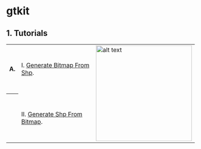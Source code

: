 # gtkit

## 1. Tutorials
<table>
    <tr>
        <th>A.</th>
        <td>
            I. <a href="tutorials/shpToBitmap.ipynb">Generate Bitmap From Shp</a>.
        </td>
        <td rowspan="2">
            <img src="https://github.com/fuzailpalnak/gtkit/assets/24665570/c6927658-2911-49fd-ab57-e387a6554513" alt="alt text" width="256" height="256">
        </td>
    </tr>
    <tr>
        <th></th>
        <td>
            II. <a href="tutorials/bitmapToShp.ipynb">Generate Shp From Bitmap</a>.
        </td>
    </tr>
</table>